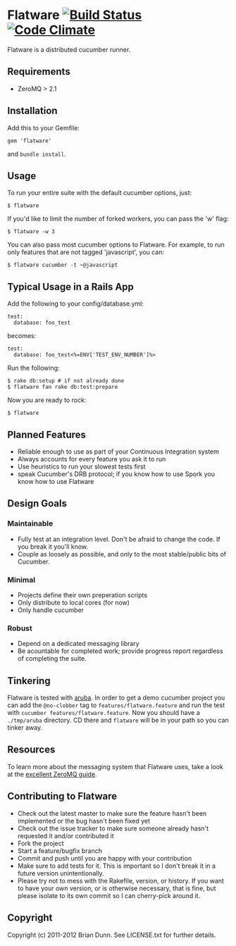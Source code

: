 # Flatware [![Build Status][travis-badge]][travis] [![Code Climate][code-climate-badge]][code-climate]

[travis-badge]: https://travis-ci.org/briandunn/flatware.png
[travis]: http://travis-ci.org/briandunn/flatware
[code-climate-badge]: https://codeclimate.com/github/briandunn/flatware.png
[code-climate]: https://codeclimate.com/github/briandunn/flatware

Flatware is a distributed cucumber runner.

## Requirements

* ZeroMQ > 2.1

## Installation

Add this to your Gemfile:

```
gem 'flatware'
```

and `bundle install`.

## Usage

To run your entire suite with the default cucumber options, just:

```
$ flatware
```

If you'd like to limit the number of forked workers, you can pass the 'w' flag:

```
$ flatware -w 3
```

You can also pass most cucumber options to Flatware. For example, to run only
features that are not tagged 'javascript', you can:

```
$ flatware cucumber -t ~@javascript
```

## Typical Usage in a Rails App

Add the following to your config/database.yml:

```
test:
  database: foo_test
```

becomes:

```
test:
  database: foo_test<%=ENV['TEST_ENV_NUMBER']%>
```

Run the following:

```
$ rake db:setup # if not already done
$ flatware fan rake db:test:prepare
```

Now you are ready to rock:

```
$ flatware
```

## Planned Features

* Reliable enough to use as part of your Continuous Integration system
* Always accounts for every feature you ask it to run
* Use heuristics to run your slowest tests first
* speak Cucumber's DRB protocol; if you know how to use Spork you know how to
  use Flatware

## Design Goals

### Maintainable

* Fully test at an integration level. Don't be afraid to change the code. If you
  break it you'll know.
* Couple as loosely as possible, and only to the most stable/public bits of
  Cucumber.

### Minimal

* Projects define their own preperation scripts
* Only distribute to local cores (for now)
* Only handle cucumber

### Robust

* Depend on a dedicated messaging library
* Be acountable for completed work; provide progress report regardless of
  completing the suite.

## Tinkering

Flatware is tested with [aruba][]. In order to get a demo cucumber project you
can add the `@no-clobber` tag to `features/flatware.feature` and run the test
with `cucumber features/flatware.feature`. Now you should have a `./tmp/aruba`
directory. CD there and `flatware` will be in your path so you can tinker away.

[aruba]: https://github.com/cucumber/aruba

## Resources

To learn more about the messaging system that Flatware uses, take a look at the
[excellent ZeroMQ guide][z].

[z]: http://zguide.zeromq.org/page:all

## Contributing to Flatware

* Check out the latest master to make sure the feature hasn't been implemented
  or the bug hasn't been fixed yet
* Check out the issue tracker to make sure someone already hasn't requested it
  and/or contributed it
* Fork the project
* Start a feature/bugfix branch
* Commit and push until you are happy with your contribution
* Make sure to add tests for it. This is important so I don't break it in a
  future version unintentionally.
* Please try not to mess with the Rakefile, version, or history. If you want to
  have your own version, or is otherwise necessary, that is fine, but please
  isolate to its own commit so I can cherry-pick around it.

## Copyright

Copyright (c) 2011-2012 Brian Dunn. See LICENSE.txt for further details.
